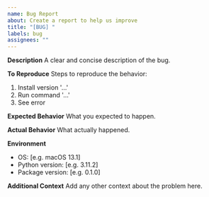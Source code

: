 ```yaml
---
name: Bug Report
about: Create a report to help us improve
title: "[BUG] "
labels: bug
assignees: ""
---
```


**Description**
A clear and concise description of the bug.

**To Reproduce**
Steps to reproduce the behavior:

1. Install version '...'
2. Run command '...'
3. See error

**Expected Behavior**
What you expected to happen.

**Actual Behavior**
What actually happened.

**Environment**

- OS: [e.g. macOS 13.1]
- Python version: [e.g. 3.11.2]
- Package version: [e.g. 0.1.0]

**Additional Context**
Add any other context about the problem here.
